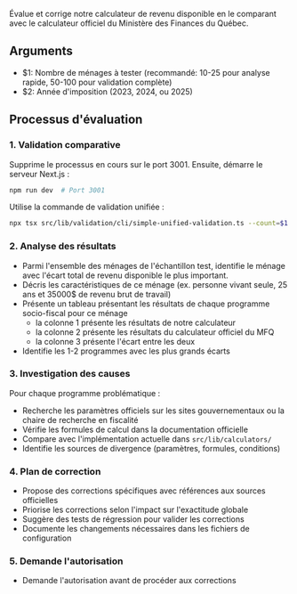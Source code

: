 Évalue et corrige notre calculateur de revenu disponible en le comparant avec le calculateur officiel du Ministère des Finances du Québec.

## Arguments
- $1: Nombre de ménages à tester (recommandé: 10-25 pour analyse rapide, 50-100 pour validation complète)
- $2: Année d'imposition (2023, 2024, ou 2025)

## Processus d'évaluation

### 1. Validation comparative

Supprime le processus en cours sur le port 3001. Ensuite, démarre le serveur Next.js :

```bash
npm run dev  # Port 3001
```

Utilise la commande de validation unifiée :

```bash
npx tsx src/lib/validation/cli/simple-unified-validation.ts --count=$1 --year=$2
```

### 2. Analyse des résultats

- Parmi l'ensemble des ménages de l'échantillon test, identifie le ménage avec l'écart total de revenu disponible le plus important.
- Décris les caractéristiques de ce ménage (ex. personne vivant seule, 25 ans et 35000$ de revenu brut de travail)
- Présente un tableau présentant les résultats de chaque programme socio-fiscal pour ce ménage
  - la colonne 1 présente les résultats de notre calculateur
  - la colonne 2 présente les résultats du calculateur officiel du MFQ
  - la colonne 3 présente l'écart entre les deux
- Identifie les 1-2 programmes avec les plus grands écarts

### 3. Investigation des causes

Pour chaque programme problématique :

- Recherche les paramètres officiels sur les sites gouvernementaux ou la chaire de recherche en fiscalité 
- Vérifie les formules de calcul dans la documentation officielle
- Compare avec l'implémentation actuelle dans `src/lib/calculators/`
- Identifie les sources de divergence (paramètres, formules, conditions)

### 4. Plan de correction

- Propose des corrections spécifiques avec références aux sources officielles
- Priorise les corrections selon l'impact sur l'exactitude globale
- Suggère des tests de régression pour valider les corrections
- Documente les changements nécessaires dans les fichiers de configuration

### 5. Demande l'autorisation

- Demande l'autorisation avant de procéder aux corrections 

